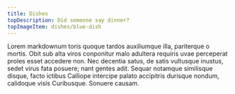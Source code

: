 ```yaml
---
title: Dishes
topDescription: Did someone say dinner?
topImageItem: dishes/blue-dish
---
```


Lorem markdownum toris quoque tardos auxiliumque illa, pariterque o mortis. Obit
sub alta viros conponitur malo adultera requiris uvae perceperat proles esset
accedere non. Nec decentia satus, de satis vultusque inustus, sedet virus fata
posuere; nant gentes adit. Sequar notamque similisque disque, facto ictibus
Calliope intercipe palato accipitris durisque nondum, calidoque visis
Curibusque. Sonuere causam.
